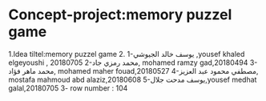 # Concept-project:memory puzzel game
 1.Idea tiltel:memory puzzel game
 2. 1-يوسف خالد الجيوشي ,yousef khaled elgeyoushi , 20180705
    2-محمد رمزي جاد, mohamed ramzy gad,20180494
    3-محمد ماهر فؤاد, mohamed maher fouad,20180527
    4-مصطفي محمود عبد العزيز, mostafa mahmoud abd alaziz,20180608
    5-يوسف مدحت جلال,yousef medhat galal,20180705
3- row number : 104
